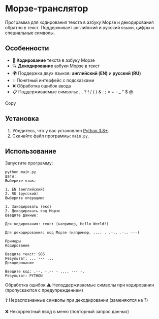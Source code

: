 # Морзе-транслятор

Программа для кодирования текста в азбуку Морзе и декодирования обратно в текст. Поддерживает английский и русский языки, цифры и специальные символы.

## Особенности
- 🚀 **Кодирование** текста в азбуку Морзе
- 🔍 **Декодирование** азбуки Морзе в текст
- 🌍 Поддержка двух языков: **английский (EN)** и **русский (RU)**
- 💡 Понятный интерфейс с подсказками
- ❌ Обработка ошибок ввода
- 📋 Поддерживаемые символы: 
, . ? ! / ( ) & : ; = + - _ " $ @

Copy

## Установка
1. Убедитесь, что у вас установлен [Python 3.8+](https://www.python.org/).
2. Скачайте файл программы: `main.py`.

## Использование
Запустите программу:

```
python main.py
Шаги:
Выберите язык:

1. EN (английский)
2. RU (русский)
Выберите операцию:

1. Закодировать текст
2. Декодировать код Морзе
Введите данные:

Для кодирования: текст (например, Hello World!)

Для декодирования: код Морзе (например, .... . .-.. .-.. ---)

Примеры
Кодирование

Введите текст: SOS
Результат: ... --- ...
Декодирование

Введите код: .--. -.-- - .... --- -.
Результат: PYTHON
```

Обработка ошибок
⚠️ Неподдерживаемые символы при кодировании (пропускаются с предупреждением)

❓ Нераспознанные символы при декодировании (заменяются на ?)

❌ Некорректный ввод в меню (повторный запрос данных)

